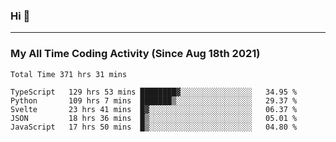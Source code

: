 ### Hi 🙂

---

### My All Time Coding Activity (Since Aug 18th 2021)
<!--START_SECTION:waka-all-->
```text
Total Time 371 hrs 31 mins

TypeScript   129 hrs 53 mins ████████▓░░░░░░░░░░░░░░░░   34.95 % 
Python       109 hrs 7 mins  ███████▒░░░░░░░░░░░░░░░░░   29.37 % 
Svelte       23 hrs 41 mins  █▓░░░░░░░░░░░░░░░░░░░░░░░   06.37 % 
JSON         18 hrs 36 mins  █▒░░░░░░░░░░░░░░░░░░░░░░░   05.01 % 
JavaScript   17 hrs 50 mins  █▒░░░░░░░░░░░░░░░░░░░░░░░   04.80 % 
```
<!--END_SECTION:waka-all-->

